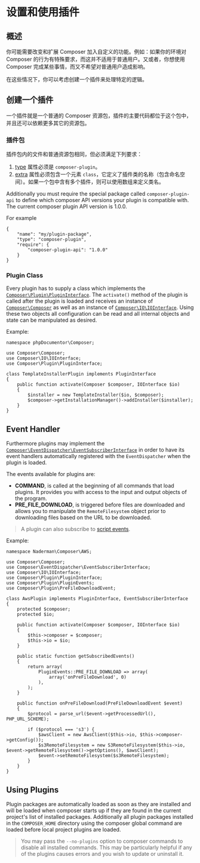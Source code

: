 <!--
    tagline: Modify and extend Composer's functionality
-->

# 设置和使用插件

## 概述

你可能需要改变和扩展 Composer 加入自定义的功能。例如：如果你的环境对 Composer 的行为有特殊要求，而这并不适用于普通用户。又或者，你想使用 Composer 完成某些事情，而又不希望对普通用户造成影响。

在这些情况下，你可以考虑创建一个插件来处理特定的逻辑。

## 创建一个插件

一个插件就是一个普通的 Composer 资源包，插件的主要代码都位于这个包中，并且还可以依赖更多其它的资源包。

### 插件包

插件包内的文件和普通资源包相同，但必须满足下列要求：

1. [type][1] 属性必须是 `composer-plugin`。
2. [extra][2] 属性必须包含一个元素 `class`，它定义了插件类的名称（包含命名空间）。如果一个包中含有多个插件，则可以使用数组来定义类名。

Additionally you must require the special package called `composer-plugin-api`
to define which composer API versions your plugin is compatible with. The
current composer plugin API version is 1.0.0.

For example

    {
        "name": "my/plugin-package",
        "type": "composer-plugin",
        "require": {
            "composer-plugin-api": "1.0.0"
        }
    }

### Plugin Class

Every plugin has to supply a class which implements the
[`Composer\Plugin\PluginInterface`][3]. The `activate()` method of the plugin
is called after the plugin is loaded and receives an instance of
[`Composer\Composer`][4] as well as an instance of
[`Composer\IO\IOInterface`][5]. Using these two objects all configuration can
be read and all internal objects and state can be manipulated as desired.

Example:

    namespace phpDocumentor\Composer;

    use Composer\Composer;
    use Composer\IO\IOInterface;
    use Composer\Plugin\PluginInterface;

    class TemplateInstallerPlugin implements PluginInterface
    {
        public function activate(Composer $composer, IOInterface $io)
        {
            $installer = new TemplateInstaller($io, $composer);
            $composer->getInstallationManager()->addInstaller($installer);
        }
    }

## Event Handler

Furthermore plugins may implement the
[`Composer\EventDispatcher\EventSubscriberInterface`][6] in order to have its
event handlers automatically registered with the `EventDispatcher` when the
plugin is loaded.

The events available for plugins are:

* **COMMAND**, is called at the beginning of all commands that load plugins.
  It provides you with access to the input and output objects of the program.
* **PRE_FILE_DOWNLOAD**, is triggered before files are downloaded and allows
  you to manipulate the `RemoteFilesystem` object prior to downloading files
  based on the URL to be downloaded.

> A plugin can also subscribe to [script events][7].

Example:

    namespace Naderman\Composer\AWS;

    use Composer\Composer;
    use Composer\EventDispatcher\EventSubscriberInterface;
    use Composer\IO\IOInterface;
    use Composer\Plugin\PluginInterface;
    use Composer\Plugin\PluginEvents;
    use Composer\Plugin\PreFileDownloadEvent;

    class AwsPlugin implements PluginInterface, EventSubscriberInterface
    {
        protected $composer;
        protected $io;

        public function activate(Composer $composer, IOInterface $io)
        {
            $this->composer = $composer;
            $this->io = $io;
        }

        public static function getSubscribedEvents()
        {
            return array(
                PluginEvents::PRE_FILE_DOWNLOAD => array(
                    array('onPreFileDownload', 0)
                ),
            );
        }

        public function onPreFileDownload(PreFileDownloadEvent $event)
        {
            $protocol = parse_url($event->getProcessedUrl(), PHP_URL_SCHEME);

            if ($protocol === 's3') {
                $awsClient = new AwsClient($this->io, $this->composer->getConfig());
                $s3RemoteFilesystem = new S3RemoteFilesystem($this->io, $event->getRemoteFilesystem()->getOptions(), $awsClient);
                $event->setRemoteFilesystem($s3RemoteFilesystem);
            }
        }
    }

## Using Plugins

Plugin packages are automatically loaded as soon as they are installed and will
be loaded when composer starts up if they are found in the current project's
list of installed packages. Additionally all plugin packages installed in the
`COMPOSER_HOME` directory using the composer global command are loaded before
local project plugins are loaded.

> You may pass the `--no-plugins` option to composer commands to disable all
> installed commands. This may be particularly helpful if any of the plugins
> causes errors and you wish to update or uninstall it.

[1]: ../04-schema.md#type
[2]: ../04-schema.md#extra
[3]: https://github.com/composer/composer/blob/master/src/Composer/Plugin/PluginInterface.php
[4]: https://github.com/composer/composer/blob/master/src/Composer/Composer.php
[5]: https://github.com/composer/composer/blob/master/src/Composer/IO/IOInterface.php
[6]: https://github.com/composer/composer/blob/master/src/Composer/EventDispatcher/EventSubscriberInterface.php
[7]: ./scripts.md#event-names
